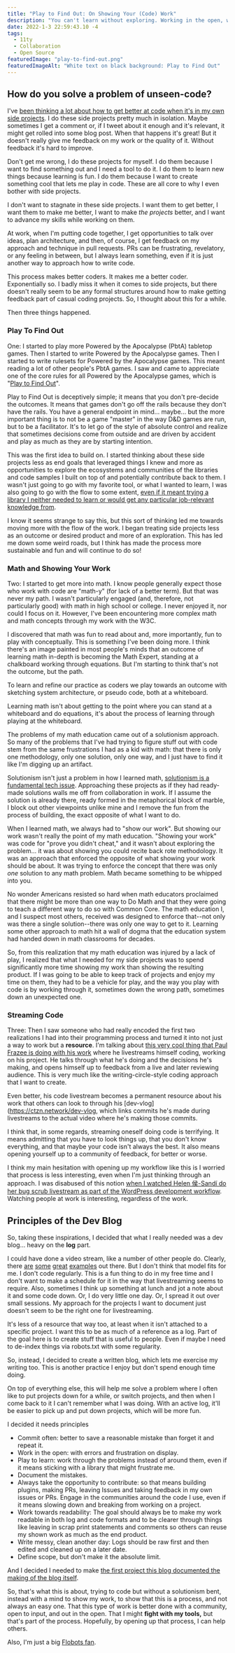 ```yaml
---
title: "Play to Find Out: On Showing Your (Code) Work"
description: "You can't learn without exploring. Working in the open, while scary, makes for easy collaboration, better results."
date: 2022-1-3 22:59:43.10 -4
tags:
  - 11ty
  - Collaboration
  - Open Source
featuredImage: "play-to-find-out.png"
featuredImageAlt: "White text on black background: Play to Find Out"
---
```


## How do you solve a problem of unseen-code?

I've [been thinking a lot about how to get better at code when it's in my own side projects](https://twitter.com/Chronotope/status/1390700217838841860). I do these side projects pretty much in isolation. Maybe sometimes I get a comment or, if I tweet about it enough and it's relevant, it might get rolled into some blog post. When that happens it's great! But it doesn't really give me feedback on my work or the quality of it. Without feedback it's hard to improve.

Don't get me wrong, I do these projects for myself. I do them because I want to find something out and I need a tool to do it. I do them to learn new things because learning is fun. I do them because I want to create something cool that lets me play in code. These are all core to why I even bother with side projects.

I don't want to stagnate in these side projects. I want them to get better, I want them to make me better, I want to make *the projects* better, and I want to advance my skills while working on them.

At work, when I'm putting code together, I get opportunities to talk over ideas, plan architecture, and then, of course, I get feedback on my approach and technique in pull requests. PRs can be frustrating, revelatory, or any feeling in between, but I always learn something, even if it is just another way to approach how to write code.

This process makes better coders. It makes me a better coder. Exponentially so. I badly miss it when it comes to side projects, but there doesn't really seem to be any formal structures around how to make getting feedback part of casual coding projects. So, I thought about this for a while.

Then three things happened.

### Play To Find Out

One: I started to play more Powered by the Apocalypse (PbtA) tabletop games. Then I started to write Powered by the Apocalypse games. Then I started to write rulesets for Powered by the Apocalypse games. This meant reading a lot of other people's PbtA games. I saw and came to appreciate one of the core rules for all Powered by the Apocalypse games, which is "[Play to Find Out](https://twitter.com/lumpleygames/status/1152247889885876224)".

Play to Find Out is deceptively simple; it means that you don't pre-decide the outcomes. It means that games don't go off the rails because they don't have the rails. You have a general endpoint in mind... maybe... but the more important thing is to not be a game "master" in the way D&D games are run, but to be a facilitator. It's to let go of the style of absolute control and realize that sometimes decisions come from outside and are driven by accident and play as much as they are by starting intention.

This was the first idea to build on. I started thinking about these side projects less as end goals that leveraged things I knew and more as opportunities to explore the ecosystems and communities of the libraries and code samples I built on top of and potentially contribute back to them. I wasn't just going to go with my favorite tool, or what I wanted to learn, I was also going to go with the flow to some extent, [even if it meant trying a library I neither needed to learn or would get any particular job-relevant knowledge from](https://fightwithtools.dev/posts/projects/devblog/retro-markdown-it/).

I know it seems strange to say this, but this sort of thinking led me towards moving more with the flow of the work. I began treating side projects less as an outcome or desired product and more of an exploration. This has led me down some weird roads, but I think has made the process more sustainable and fun and will continue to do so!

### Math and Showing Your Work

Two: I started to get more into math. I know people generally expect those who work with code are "math-y" (for lack of a better term). But that was never my path. I wasn't particularly engaged (and, therefore, not particularly good) with math in high school or college. I never enjoyed it, nor could I focus on it. However, I've been encountering more complex math and math concepts through my work with the W3C.

I discovered that math was fun to read about and, more importantly, fun to play with conceptually. This is something I've been doing more. I think there's an image painted in most people's minds that an outcome of learning math in-depth is becoming the Math Expert, standing at a chalkboard working through equations. But I'm starting to think that's not the outcome, but the path.

To learn and refine our practice as coders we play towards an outcome with sketching system architecture, or pseudo code, both at a whiteboard.

Learning math isn't about getting to the point where you can stand at a whiteboard and do equations, it's about the process of learning through playing at the whiteboard.

The problems of my math education came out of a solutionism approach. So many of the problems that I've had trying to figure stuff out with code stem from the same frustrations I had as a kid with math: that there is only one methodology, only one solution, only one way, and I just have to find it like I'm digging up an artifact.

Solutionism isn't just a problem in how I learned math, [solutionism is a fundamental tech issue](https://www.macmillandictionary.com/us/buzzword/entries/solutionism.html). Approaching these projects as if they had ready-made solutions walls me off from collaboration in work. If I assume the solution is already there, ready formed in the metaphorical block of marble, I block out other viewpoints unlike mine and I remove the fun from the process of building, the exact opposite of what I want to do.

When I learned math, we always had to "show our work". But showing our work wasn't really the point of my math education. "Showing your work" was code for "prove you didn't cheat," and it wasn't about exploring the problem... it was about showing you could recite back rote methodology. It was an approach that enforced the opposite of what showing your work should be about. It was trying to enforce the concept that there was only *one* solution to any math problem. Math became something to be whipped into you.

No wonder Americans resisted so hard when math educators proclaimed that there might be more than one way to Do Math and that they were going to teach a different way to do so with Common Core. The math education I, and I suspect most others, received was designed to enforce that--not only was there a single solution--there was only one way to get to it. Learning some other approach to math hit a wall of dogma that the education system had handed down in math classrooms for decades.

So, from this realization that my math education was injured by a lack of play, I realized that what I needed for my side projects was to spend significantly more time showing my work than showing the resulting product. If I was going to be able to keep track of projects and enjoy my time on them, they had to be a vehicle for play, and the way you play with code is by working through it, sometimes down the wrong path, sometimes down an unexpected one.

### Streaming Code

Three: Then I saw someone who had really encoded the first two realizations I had into their programming process and turned it into not just a way to work but a **resource**. I'm talking about [this very cool thing that Paul Frazee is doing with his work](https://twitter.com/pfrazee/status/1371174362531962880) where he livestreams himself coding, working on his project. He talks through what he's doing and the decisions he's making, and opens himself up to feedback from a live and later reviewing audience. This is very much like the writing-circle-style coding approach that I want to create.

Even better, his code livestream becomes a permanent resource about his work that others can look to through his [dev-vlog](https://ctzn.network/dev-vlog, which links commits he's made during livestreams to the actual video where he's making those commits.

I think that, in some regards, streaming oneself doing code is terrifying. It means admitting that you have to look things up, that you don't know everything, and that maybe your code isn't always the best. It also means opening yourself up to a community of feedback, for better or worse.

I think my main hesitation with opening up my workflow like this is I worried that process is less interesting, even when I'm just thinking through an approach. I was disabused of this notion [when I watched Helen 侯-Sandí do her bug scrub livestream as part of the WordPress development workflow](https://twitter.com/helenhousandi/status/1306277814551928832). Watching people at work is interesting, regardless of the work.

## Principles of the Dev Blog

So, taking these inspirations, I decided that what I really needed was a dev blog... heavy on the **log** part.

I could have done a video stream, like a number of other people do. Clearly, there [are](https://www.youtube.com/channel/UCSkcL4my2wgDRFvjQOJzrlg) [some](https://www.twitch.tv/williamchyr) [great](https://www.twitch.tv/mvandevander) [examples](https://www.twitch.tv/devwars/videos) out there. But I don't think that model fits for me. I don't code regularly. This is a fun thing to do in my free time and I don't want to make a schedule for it in the way that livestreaming seems to require. Also, sometimes I think up something at lunch and jot a note about it and some code down. Or, I do very little one day. Or, I spread it out over small sessions. My approach for the projects I want to document just doesn't seem to be the right one for livestreaming.

It's less of a resource that way too, at least when it isn't attached to a specific project. I want this to be as much of a reference as a log. Part of the goal here is to create stuff that is useful to people. Even if maybe I need to de-index things via robots.txt with some regularity.

So, instead, I decided to create a written blog, which lets me exercise my writing too. This is another practice I enjoy but don't spend enough time doing.

On top of everything else, this will help me solve a problem where I often like to put projects down for a while, or switch projects, and then when I come back to it I can't remember what I was doing. With an active log, it'll be easier to pick up and put down projects, which will be more fun.

I decided it needs principles

- Commit often: better to save a reasonable mistake than forget it and repeat it.
- Work in the open: with errors and frustration on display.
- Play to learn: work through the problems instead of around them, even if it means sticking with a library that might frustrate me.
- Document the mistakes.
- Always take the opportunity to contribute: so that means building plugins, making PRs, leaving Issues and taking feedback in my own issues or PRs. Engage in the communities around the code I use, even if it means slowing down and breaking from working on a project.
- Work towards readability: The goal should always be to make my work readable in both log and code formats and to be clearer through things like leaving in scrap print statements and comments so others can reuse my shown work as much as the end product.
- Write messy, clean another day: Logs should be raw first and then edited and cleaned up on a later date.
- Define scope, but don't make it the absolute limit.

And I decided I needed to make [the first project this blog documented the making of the blog itself](https://fightwithtools.dev/projects/devblog/).

So, that's what this is about, trying to code but without a solutionism bent, instead with a mind to show my work, to show that this is a process, and not always an easy one. That this type of work is better done with a community, open to input, and out in the open. That I might **fight with my tools,** but that's part of the process. Hopefully, by opening up that process, I can help others.

Also, I'm just a big [Flobots fan](https://open.spotify.com/album/2mSCSmEjNdJUic3fcqse57?si=8GiAlR9XT2aD1mK54NLQ3Q).
